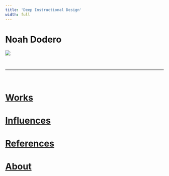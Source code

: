 ```yaml
---
title: 'Deep Instructional Design'
width: full
---
```


<div class="home-center">
 
# Noah Dodero

![](/images/DeepLogoBig.png)


<br>

<hr>
<br>

# [Works](/works)
# [Influences](/inf)
# [References](/ref)
# [About](/about)


</div>